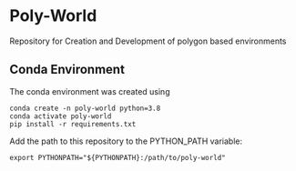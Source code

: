 # Poly-World
Repository for Creation and Development of polygon based environments

## Conda Environment

The conda environment was created using

```
conda create -n poly-world python=3.8
conda activate poly-world
pip install -r requirements.txt
```

Add the path to this repository to the PYTHON_PATH variable:

```
export PYTHONPATH="${PYTHONPATH}:/path/to/poly-world"
```